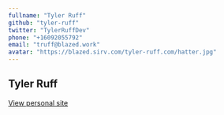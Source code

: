 ```yaml
---
fullname: "Tyler Ruff"
github: "tyler-ruff"
twitter: "TylerRuffDev"
phone: "+16092055792"
email: "truff@blazed.work"
avatar: "https://blazed.sirv.com/tyler-ruff.com/hatter.jpg"
---
```

## Tyler Ruff
[View personal site](https://tyler-ruff.com/)